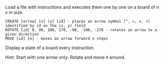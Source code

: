 Load a file with instructions and executes them one by one on a board of n x m size.

    CREATE [arrow] [x] [y] [id] - places an arrow symbol (^, >, v, <) identified by id on the (x, y) field
    ROTATE [id] 0, 90, 180, 270, -90, -180, -270 - rotates an arrow to a given direction
    MOVE [id] [n] - moves an arrow forward n steps

Display a state of a board every instruction.

Hint: Start with one arrow only. Rotate and move it around.
